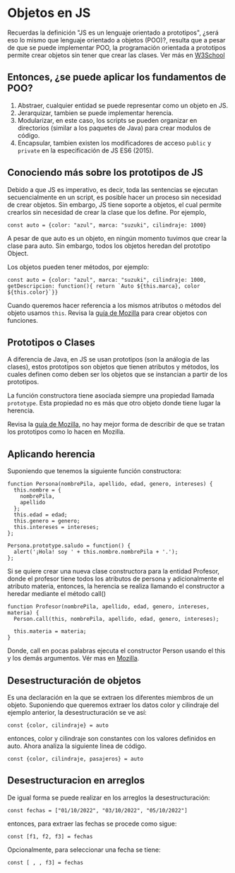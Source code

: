 # Objetos en JS

Recuerdas la definición "JS es un lenguaje orientado a prototipos", ¿será eso lo mismo que lenguaje orientado a objetos (POO)?, resulta que a pesar de que se puede implementar POO, la programación orientada a prototipos permite crear objetos sin tener que crear las clases.
Ver más en [W3School](https://www.w3schools.com/js/js_objects.asp)


## Entonces, ¿se puede aplicar los fundamentos de POO?

1. Abstraer, cualquier entidad se puede representar como un objeto en JS.
2. Jerarquizar, tambien se puede implementar herencia.
3. Modularizar, en este caso, los scripts se pueden organizar en directorios (similar a los paquetes de Java) para crear modulos de código.
4. Encapsular, tambien existen los modificadores de acceso `public` y `private` en la especificación de JS ES6 (2015).

## Conociendo más sobre los prototipos de JS

Debido a que JS es imperativo, es decir, toda las sentencias se ejecutan secuencialmente en un script, es posible hacer un proceso sin necesidad de crear objetos. Sin embargo, JS tiene soporte a objetos, el cual permite crearlos sin necesidad de crear la clase que los define. Por ejemplo,

```
const auto = {color: "azul", marca: "suzuki", cilindraje: 1000}
```

A pesar de que auto es un objeto, en ningún momento tuvimos que crear la clase para auto.
Sin embargo, todos los objetos heredan del prototipo Object.

Los objetos pueden tener métodos, por ejemplo:

```
const auto = {color: "azul", marca: "suzuki", cilindraje: 1000, getDescripcion: function(){ return `Auto ${this.marca}, color ${this.color}`}}
```

Cuando queremos hacer referencia a los mismos atributos o métodos del objeto usamos `this`.
Revisa la [guía de Mozilla](https://developer.mozilla.org/es/docs/conflicting/Learn/JavaScript/Objects/Classes_in_JavaScript) para crear objetos con funciones.

## Prototipos o Clases

A diferencia de Java, en JS se usan prototipos (son la análogia de las clases), estos prototipos son objetos que tienen atributos y métodos, los cuales definen como deben ser los objetos que se instancian a partir de los prototipos.

La función constructora tiene asociada siempre una propiedad llamada `prototype`. Esta propiedad no es más que otro objeto donde tiene lugar la herencia.

Revisa la [guía de Mozilla](https://developer.mozilla.org/es/docs/Learn/JavaScript/Objects/Object_prototypes), no hay mejor forma de describir de que se tratan los prototipos como lo hacen en Mozilla.

## Aplicando herencia

Suponiendo que tenemos la siguiente función constructora:

```
function Persona(nombrePila, apellido, edad, genero, intereses) {
  this.nombre = {
    nombrePila,
    apellido
  };
  this.edad = edad;
  this.genero = genero;
  this.intereses = intereses;
};

Persona.prototype.saludo = function() {
  alert('¡Hola! soy ' + this.nombre.nombrePila + '.');
};
```

Si se quiere crear una nueva clase constructora para la entidad Profesor, donde el profesor tiene todos los atributos de persona y adicionalmente el atributo materia, entonces, la herencia se realiza llamando el constructor a heredar mediante el método call()

```
function Profesor(nombrePila, apellido, edad, genero, intereses, materia) {
  Person.call(this, nombrePila, apellido, edad, genero, intereses);

  this.materia = materia;
}
```

Donde, call en pocas palabras ejecuta el constructor Person usando el this y los demás argumentos. Vér mas en [Mozilla](https://developer.mozilla.org/es/docs/Learn/JavaScript/Objects/Classes_in_JavaScript).

## Desestructuración de objetos

Es una declaración en la que se extraen los diferentes miembros de un objeto. Suponiendo que queremos extraer los datos color y cilindraje del ejemplo anterior, la desestructuración se ve así:

```
const {color, cilindraje} = auto
```

entonces, color y cilindraje son constantes con los valores definidos en auto. Ahora analiza la siguiente linea de código.

```
const {color, cilindraje, pasajeros} = auto
```

## Desestructuracion en arreglos

De igual forma se puede realizar en los arreglos la desestructuración:

```
const fechas = ["01/10/2022", "03/10/2022", "05/10/2022"]
```

entonces, para extraer las fechas se procede como sigue:

```
const [f1, f2, f3] = fechas
```

Opcionalmente, para seleccionar una fecha se tiene:

```
const [ , , f3] = fechas
```

